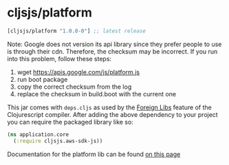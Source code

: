 # cljsjs/platform

[](dependency)
```clojure
[cljsjs/platform "1.0.0-0"] ;; latest release
```
[](/dependency)

Note: Google does not version its api library since they prefer people to use is through their cdn. Therefore, the checksum may be incorrect. If you run into this problem, follow these steps:

1. wget https://apis.google.com/js/platform.js
2. run boot package
3. copy the correct checksum from the log
4. replace the checksum in build.boot with the current one

This jar comes with `deps.cljs` as used by the [Foreign Libs][flibs] feature
of the Clojurescript compiler. After adding the above dependency to your project
you can require the packaged library like so:

```clojure
(ns application.core
  (:require cljsjs.aws-sdk-js))
```

Documentation for the platform lib can be found [on this page](https://developers.google.com/+/web/api/javascript)

[flibs]: https://github.com/clojure/clojurescript/wiki/Packaging-Foreign-Dependencies
